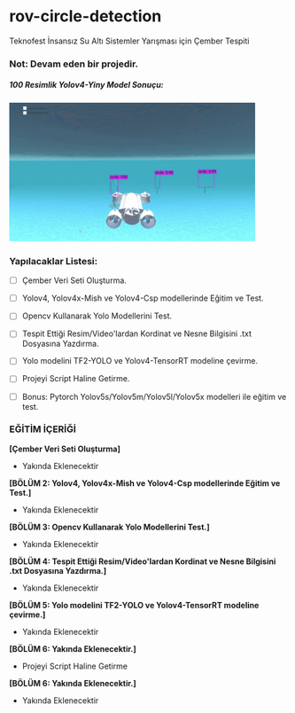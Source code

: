 # rov-circle-detection
Teknofest İnsansız Su Altı Sistemler Yarışması için Çember Tespiti

### Not: Devam eden bir projedir.

##### 100 Resimlik Yolov4-Yiny Model Sonuçu:
<img height="250" src="/rov.jpg"/>


### Yapılacaklar Listesi:
* [ ] Çember Veri Seti Oluşturma.
* [ ] Yolov4, Yolov4x-Mish ve Yolov4-Csp modellerinde Eğitim ve Test.
* [ ] Opencv Kullanarak Yolo Modellerini Test.
* [ ] Tespit Ettiği Resim/Video'lardan Kordinat ve Nesne Bilgisini .txt Dosyasına Yazdırma.
* [ ] Yolo modelini TF2-YOLO ve Yolov4-TensorRT modeline çevirme.
* [ ] Projeyi Script Haline Getirme.
* [ ] Bonus: Pytorch Yolov5s/Yolov5m/Yolov5l/Yolov5x modelleri ile eğitim ve test.


### EĞİTİM İÇERİĞİ

**[Çember Veri Seti Oluşturma]** 

- Yakında Eklenecektir


**[BÖLÜM 2: Yolov4, Yolov4x-Mish ve Yolov4-Csp modellerinde Eğitim ve Test.]** 

- Yakında Eklenecektir


**[BÖLÜM 3: Opencv Kullanarak Yolo Modellerini Test.]**

- Yakında Eklenecektir
 

**[BÖLÜM 4: Tespit Ettiği Resim/Video'lardan Kordinat ve Nesne Bilgisini .txt Dosyasına Yazdırma.]** 

- Yakında Eklenecektir


**[BÖLÜM 5: Yolo modelini TF2-YOLO ve Yolov4-TensorRT modeline çevirme.]**

- Yakında Eklenecektir


**[BÖLÜM 6: Yakında Eklenecektir.]**

- Projeyi Script Haline Getirme

**[BÖLÜM 6: Yakında Eklenecektir.]**
- Yakında Eklenecektir
